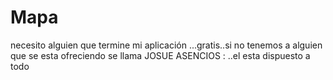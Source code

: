 # Mapa
necesito alguien que termine mi aplicación ...gratis..si no tenemos a alguien que se esta ofreciendo se llama JOSUE ASENCIOS : ..el esta dispuesto a todo
